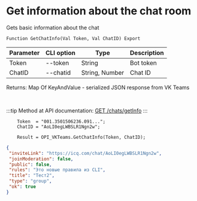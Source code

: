 ﻿---
sidebar_position: 3
---

# Get information about the chat room
 Gets basic information about the chat



`Function GetChatInfo(Val Token, Val ChatID) Export`

  | Parameter | CLI option | Type | Description |
  |-|-|-|-|
  | Token | --token | String | Bot token |
  | ChatID | --chatid | String, Number | Chat ID |

  
  Returns:  Map Of KeyAndValue - serialized JSON response from VK Teams

<br/>

:::tip
Method at API documentation: [GET /chats/getInfo](https://teams.vk.com/botapi/#/chats/get_chats_getInfo)
:::
<br/>


```bsl title="Code example"
    Token  = "001.3501506236.091...";
    ChatID = "AoLI0egLWBSLR1Ngn2w";

    Result = OPI_VKTeams.GetChatInfo(Token, ChatID);
```
 



```json title="Result"
{
 "inviteLink": "https://icq.com/chat/AoLI0egLWBSLR1Ngn2w",
 "joinModeration": false,
 "public": false,
 "rules": "Это новые правила из CLI",
 "title": "Тест2",
 "type": "group",
 "ok": true
}
```
